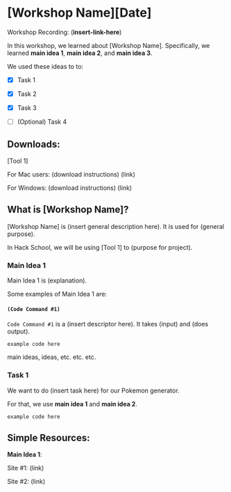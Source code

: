 # [Workshop Name][Date]

Workshop Recording: (__insert-link-here__)

In this workshop, we learned about [Workshop Name]. Specifically, we learned **main idea 1**, **main idea 2**, and **main idea 3**.

We used these ideas to to:
- [x] Task 1
- [x] Task 2
- [x] Task 3
- [ ] (Optional) Task 4


## Downloads:

[Tool 1]

For Mac users: (download instructions) (link)

For Windows: (download instructions) (link)


## What is [Workshop Name]?

[Workshop Name] is (insert general description here). It is used for (general purpose).

In Hack School, we will be using [Tool 1] to (purpose for project).


### Main Idea 1

Main Idea 1 is (explanation).

Some examples of Main Idea 1 are:

#### `(Code Command #1)`

`Code Command #1` is a (insert descriptor here). It takes (input) and (does output).

```
example code here
```

main ideas, ideas, etc. etc. etc.

### Task 1

We want to do (insert task here) for our Pokemon generator.

For that, we use **main idea 1** and **main idea 2**.

```
example code here
```

## Simple Resources:

**Main Idea 1**:

Site #1: (link)

Site #2: (link)
